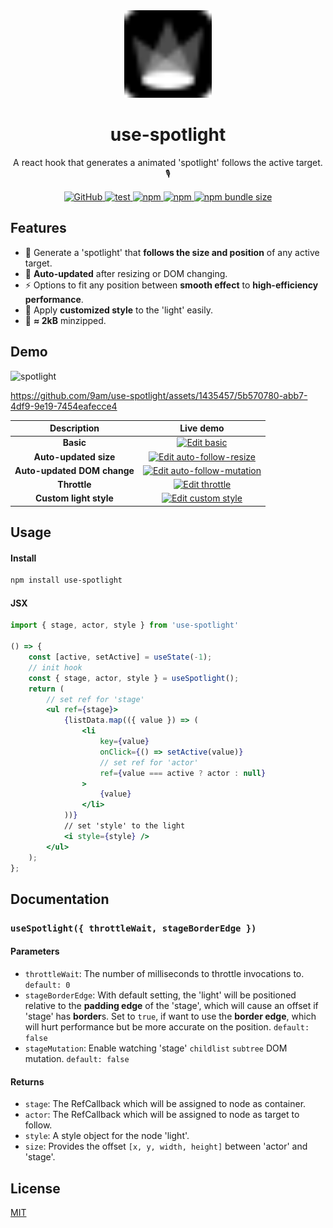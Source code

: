 <div align="center">
    <img src="https://raw.githubusercontent.com/9am/use-spotlight/main/logo.svg" alt="use-spotlight-logo" width="140" height="140" />
    <h1>use-spotlight</h1>
	<p>A react hook that generates a animated 'spotlight' follows the active target. 🎙</p>
    <p>
        <a href="https://github.com/9am/use-spotlight/blob/main/LICENSE">
            <img alt="GitHub" src="https://img.shields.io/github/license/9am/use-spotlight?style=flat-square&color=success">
        </a>
        <a href="https://github.com/9am/use-spotlight/actions/workflows/test.yml">
            <img alt="test" src="https://github.com/9am/use-spotlight/actions/workflows/test.yml/badge.svg">
        </a>
        <a href="https://www.npmjs.com/package/use-spotlight">
            <img alt="npm" src="https://img.shields.io/npm/v/use-spotlight?style=flat-square&color=orange">
        </a>
        <a href="https://www.npmjs.com/package/use-spotlight">
            <img alt="npm" src="https://img.shields.io/npm/dt/use-spotlight?style=flat-square&color=blue">
        </a>
        <a href="https://bundlephobia.com/package/use-spotlight@latest">
            <img alt="npm bundle size" src="https://img.shields.io/bundlephobia/minzip/use-spotlight?style=flat-square">
        </a>
    </p>
</div>


## Features

- 🔦 Generate a 'spotlight' that **follows the size and position** of any active target.
- 👟 **Auto-updated** after resizing or DOM changing.
- ⚡️ Options to fit any position between **smooth effect** to **high-efficiency performance**.
- 🪩 Apply **customized style** to the 'light' easily.
- 💽 **≈ 2kB** minzipped.

## Demo

![spotlight](https://github.com/9am/use-spotlight/assets/1435457/ef54d5a7-460e-4396-a6c8-bf39703ed85e)

https://github.com/9am/use-spotlight/assets/1435457/5b570780-abb7-4df9-9e19-7454eafecce4

|Description|Live demo|
|:---------:|:-------:|
| **Basic** | [![Edit basic](https://codesandbox.io/static/img/play-codesandbox.svg)](https://codesandbox.io/s/basic-dfpl4w?fontsize=14&hidenavigation=1&module=%2Fsrc%2FtoggleButton.tsx&theme=dark) |
| **Auto-updated size** | [![Edit auto-follow-resize](https://codesandbox.io/static/img/play-codesandbox.svg)](https://codesandbox.io/s/auto-follow-resize-8grssc?fontsize=14&hidenavigation=1&module=%2Fsrc%2FtoggleButton.tsx&theme=dark) |
| **Auto-updated DOM change** | [![Edit auto-follow-mutation](https://codesandbox.io/static/img/play-codesandbox.svg)](https://codesandbox.io/s/auto-follow-mutation-jjlx8h?fontsize=14&hidenavigation=1&module=%2Fsrc%2FtoggleButton.tsx&theme=dark) |
| **Throttle** | [![Edit throttle](https://codesandbox.io/static/img/play-codesandbox.svg)](https://codesandbox.io/s/throttle-tpt53s?fontsize=14&hidenavigation=1&module=%2Fsrc%2FtoggleButton.tsx&theme=dark) |
| **Custom light style** | [![Edit custom style](https://codesandbox.io/static/img/play-codesandbox.svg)](https://codesandbox.io/s/custom-style-v6pwq3?fontsize=14&hidenavigation=1&module=%2Fsrc%2FtoggleButton.tsx&theme=dark) |

## Usage

#### Install

```sh
npm install use-spotlight
```

#### JSX

```jsx
import { stage, actor, style } from 'use-spotlight'

() => {
    const [active, setActive] = useState(-1);
    // init hook
    const { stage, actor, style } = useSpotlight();
    return (
        // set ref for 'stage'
        <ul ref={stage}>
            {listData.map(({ value }) => (
                <li
                    key={value}
                    onClick={() => setActive(value)}
                    // set ref for 'actor'
                    ref={value === active ? actor : null}
                >
                    {value}
                </li>
            ))}
            // set 'style' to the light
            <i style={style} />
        </ul>
    );
};
```

## Documentation

### `useSpotlight({ throttleWait, stageBorderEdge })`

#### Parameters

- `throttleWait`: The number of milliseconds to throttle invocations to. `default: 0`
- `stageBorderEdge`: With default setting, the 'light' will be positioned relative to the **padding edge** of the 'stage', which will cause an offset if 'stage' has **border**s. Set to `true`, if want to use the **border edge**, which will hurt performance but be more accurate on the position. `default: false`
- `stageMutation`: Enable watching 'stage' `childlist` `subtree` DOM mutation. `default: false`

#### Returns

- `stage`: The RefCallback which will be assigned to node as container.
- `actor`: The RefCallback which will be assigned to node as target to follow.
- `style`: A style object for the node 'light'.
- `size`: Provides the offset `[x, y, width, height]` between 'actor' and 'stage'.

## License
[MIT](LICENSE)
